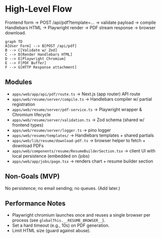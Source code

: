 # High-Level Flow

Frontend form → POST /api/pdf?template=... → validate payload → compile Handlebars HTML → Playwright render → PDF stream response → browser download.

```mermaid
graph TD
A[User Form] --> B[POST /api/pdf]
B --> C[Validate w/ Zod]
C --> D[Render Handlebars HTML]
D --> E[Playwright Chromium]
E --> F[PDF Buffer]
F --> G[HTTP Response attachment]
```

## Modules

- `apps/web/app/api/pdf/route.ts` → Next.js (app router) API route
- `apps/web/resume/server/compile.ts` → Handlebars compiler w/ partial registration
- `apps/web/resume/server/pdf-service.ts` → Playwright wrapper & Chromium lifecycle
- `apps/web/resume/server/validation.ts` → Zod schema (shared w/ frontend types)
- `apps/web/resume/server/logger.ts` → pino logger
- `apps/web/resume/templates/` → Handlebars templates + shared partials
- `apps/web/lib/resume/download-pdf.ts` → browser helper to fetch + download PDFs
- `apps/web/components/resume/ResumeBuilderSection.tsx` → client UI with local persistence (embedded on /jobs)
- `apps/web/app/jobs/page.tsx` → renders chart + resume builder section

## Non-Goals (MVP)

No persistence; no email sending; no queues. (Add later.)

## Performance Notes

- Playwright chromium launches once and reuses a single browser per process (see `globalThis.__RESUME_BROWSER__`).
- Set a hard timeout (e.g., 10s) on PDF generation.
- Limit HTML size (guard against abuse).
